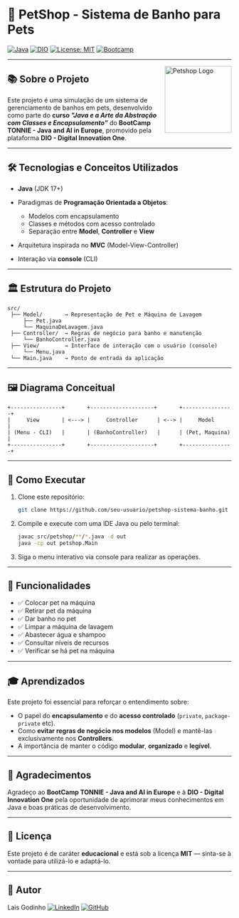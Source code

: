 # 🚿 PetShop - Sistema de Banho para Pets

[![Java](https://img.shields.io/badge/Java-ED8B00?style=for-the-badge\&logo=java\&logoColor=white)](https://www.oracle.com/java/)
[![DIO](https://img.shields.io/badge/DIO-Digital%20Innovation%20One-red?style=for-the-badge)](https://www.dio.me/)
[![License: MIT](https://img.shields.io/badge/License-MIT-yellow.svg?style=for-the-badge)](https://opensource.org/licenses/MIT)
[![Bootcamp](https://img.shields.io/badge/Bootcamp-TONNIE%20Java%20and%20AI%20in%20Europe-blue?style=for-the-badge)](https://www.dio.me/bootcamp)

---

<img src="https://cdn-icons-png.flaticon.com/512/616/616408.png" alt="Petshop Logo" width="150" align="right">

## 📚 Sobre o Projeto

Este projeto é uma simulação de um sistema de gerenciamento de banhos em pets, desenvolvido como parte do **curso *"Java e a Arte da Abstração com Classes e Encapsulamento"*** do **BootCamp TONNIE - Java and AI in Europe**, promovido pela plataforma **DIO - Digital Innovation One**.

---

## 🛠️ Tecnologias e Conceitos Utilizados

* **Java** (JDK 17+)
* Paradigmas de **Programação Orientada a Objetos**:

  * Modelos com encapsulamento
  * Classes e métodos com acesso controlado
  * Separação entre **Model**, **Controller** e **View**
* Arquitetura inspirada no **MVC** (Model-View-Controller)
* Interação via **console** (CLI)

---

## 🏛️ Estrutura do Projeto

```plaintext
src/
 ├── Model/       → Representação de Pet e Máquina de Lavagem 
     ├── Pet.java 
     └── MaquinaDeLavagem.java
 ├── Controller/  → Regras de negócio para banho e manutenção
     └── BanhoController.java
 ├── View/        → Interface de interação com o usuário (console)
     └── Menu.java
 └── Main.java    → Ponto de entrada da aplicação
```

---

## 🖼️ Diagrama Conceitual

```plaintext
+----------------+       +--------------------+       +----------------+
|     View       | <---> |     Controller      | <--> |     Model      |
| (Menu - CLI)   |       | (BanhoController)   |      | (Pet, Maquina) |
+----------------+       +--------------------+       +----------------+
```

---

## 🚀 Como Executar

1. Clone este repositório:

   ```bash
   git clone https://github.com/seu-usuario/petshop-sistema-banho.git
   ```

2. Compile e execute com uma IDE Java ou pelo terminal:

   ```bash
   javac src/petshop/**/*.java -d out
   java -cp out petshop.Main
   ```

3. Siga o menu interativo via console para realizar as operações.

---

## 🎯 Funcionalidades

- ✅ Colocar pet na máquina
- ✅ Retirar pet da máquina
- ✅ Dar banho no pet
- ✅ Limpar a máquina de lavagem
- ✅ Abastecer água e shampoo
- ✅ Consultar níveis de recursos
- ✅ Verificar se há pet na máquina

---

## 🎓 Aprendizados

Este projeto foi essencial para reforçar o entendimento sobre:

* O papel do **encapsulamento** e do **acesso controlado** (`private`, `package-private` etc).
* Como **evitar regras de negócio nos modelos** (Model) e mantê-las exclusivamente nos **Controllers**.
* A importância de manter o código **modular**, **organizado** e **legível**.

---

## 🤝 Agradecimentos

Agradeço ao **BootCamp TONNIE - Java and AI in Europe** e à **DIO - Digital Innovation One** pela oportunidade de aprimorar meus conhecimentos em Java e boas práticas de desenvolvimento.

---

## 📄 Licença

Este projeto é de caráter **educacional** e está sob a licença **MIT** — sinta-se à vontade para utilizá-lo e adaptá-lo.

---

## 👤 Autor

Lais Godinho
[![LinkedIn](https://img.shields.io/badge/LinkedIn-blue?style=flat\&logo=linkedin)](https://linkedin.com/in/lais-godinho)
[![GitHub](https://img.shields.io/badge/GitHub-black?style=flat\&logo=github)](https://github.com/laisbastosbg)

